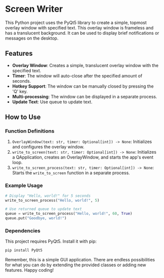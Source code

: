 # Screen Writer

This Python project uses the PyQt5 library to create a simple, topmost overlay window with specified text. This overlay window is frameless and has a translucent background. It can be used to display brief notifications or messages on the desktop.

## Features
- **Overlay Window**: Creates a simple, translucent overlay window with the specified text.
- **Timer**: The window will auto-close after the specified amount of seconds.
- **Hotkey Support**: The window can be manually closed by pressing the 'Q' key.
- **Multi-processing**: The window can be displayed in a separate process.
- **Update Text**: Use queue to update text.

## How to Use

### Function Definitions
1. `OverlayWindow(text: str, timer: Optional[int]) -> None`: Initializes and configures the overlay window.
2. `write_to_screen(text: str, timer: Optional[int]) -> None`: Initializes a QApplication, creates an OverlayWindow, and starts the app's event loop.
3. `write_to_screen_process(text: str, timer: Optional[int]) -> None`: Starts the `write_to_screen` function in a separate process.

### Example Usage
```python
# Display "Hello, world!" for 5 seconds
write_to_screen_process("Hello, world!", 5)
```

```python
# Use returned queue to update text
queue = write_to_screen_process("Hello, world!", 60, True)
queue.put("Goodbye, world!")
```

### Dependencies
This project requires PyQt5. Install it with pip:
```python
pip install PyQt5
```
Remember, this is a simple GUI application. There are endless possibilities for what you can do by extending the provided classes or adding new features. Happy coding!
